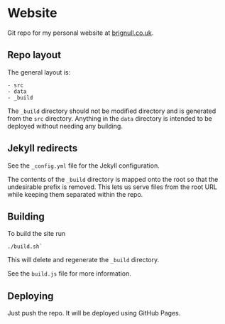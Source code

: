# Website

Git repo for my personal website at [brignull.co.uk](http://www.brignull.co.uk).

## Repo layout

The general layout is:
```
- src
- data
- _build
```

The `_build` directory should not be modified directory and is generated from the `src` directory. Anything in the `data` directory is intended to be deployed without needing any building.

## Jekyll redirects

See the `_config.yml` file for the Jekyll configuration.

The contents of the `_build` directory is mapped onto the root so that the undesirable prefix is removed. This lets us serve files from the root URL while keeping them separated within the repo.

## Building

To build the site run
```
./build.sh`
```
This will delete and regenerate the `_build` directory.

See the `build.js` file for more information.

## Deploying

Just push the repo. It will be deployed using GitHub Pages.
